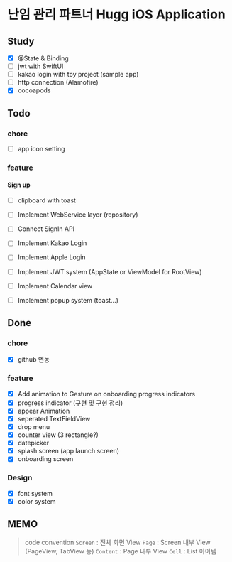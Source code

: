 #  난임 관리 파트너 Hugg iOS Application


## Study
- [x] @State & Binding
- [ ] jwt with SwiftUI
- [ ] kakao login with toy project (sample app)
- [ ] http connection (Alamofire)
- [x] cocoapods

## Todo
### chore
- [ ] app icon setting

### feature

#### Sign up
- [ ] clipboard with toast

- [ ] Implement WebService layer (repository)
- [ ] Connect SignIn API
- [ ] Implement Kakao Login
- [ ] Implement Apple Login
- [ ] Implement JWT system (AppState or ViewModel for RootView)
- [ ] Implement Calendar view
- [ ] Implement popup system (toast...)

## Done
### chore
- [x] github 연동 

### feature
- [x] Add animation to Gesture on onboarding progress indicators
- [x] progress indicator (구현 및 구현 정리)
- [x] appear Animation
- [x] seperated TextFieldView
- [x] drop menu
- [x] counter view (3 rectangle?)
- [x] datepicker
- [x] splash screen (app launch screen)
- [x] onboarding screen

### Design
- [x] font system
- [x] color system

## MEMO
> code convention
`Screen` : 전체 화면 View
`Page` : Screen 내부 View (PageView, TabView 등)
`Content` : Page 내부 View
`Cell` : List 아이템
